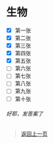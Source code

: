 # 生物
- [x] 第一张
- [x] 第二张
- [x] 第三张
- [x] 第四张
- [x] 第五张
- [ ] 第六张
- [ ] 第七张
- [ ] 第八张
- [ ] 第九张
- [ ] 第十张
###### 好耶，发答案了
>[返回上一页](https://zhs141.github.io/homework/eight_han/index.html)
